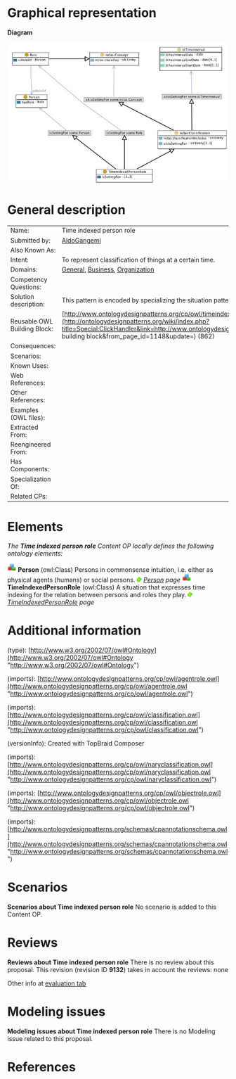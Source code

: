 #  Graphical representation


__Diagram__




[![Image:Timeindexedpersonrole.jpg](./Timeindexedpersonrole.jpg)](../Image/Timeindexedpersonrole.jpg.md "Image:Timeindexedpersonrole.jpg")




#  General description




|  |  |
| --- | --- |
|  Name: |  Time indexed person role |
|  Submitted by: | [AldoGangemi](../User/AldoGangemi.md "User:AldoGangemi") |
|  Also Known As: |  |
|  Intent: |  To represent classification of things at a certain time. |
|  Domains: | [General](../Community/General.md "Community:General"), [Business](../Community/Business.md "Community:Business"), [Organization](../Community/Organization.md "Community:Organization") |
|  Competency Questions: |  |
|  Solution description: |  This pattern is encoded by specializing the situation pattern and composing it with the agent role pattern. |
|  Reusable OWL Building Block: | [http://www.ontologydesignpatterns.org/cp/owl/timeindexedpersonrole.owl](http://ontologydesignpatterns.org/wiki/index.php?title=Special:ClickHandler&link=http://www.ontologydesignpatterns.org/cp/owl/timeindexedpersonrole.owl&message=OWL building block&from_page_id=1148&update=) (862) |
|  Consequences: |  |
|  Scenarios: |  |
|  Known Uses: |  |
|  Web References: |  |
|  Other References: |  |
|  Examples (OWL files): |  |
|  Extracted From: |  |
|  Reengineered From: |  |
|  Has Components: |  |
|  Specialization Of: |  |
|  Related CPs: |  |


  




#  Elements


_The __Time indexed person role__ Content OP locally defines the following ontology elements:_



[![Class](./20px-Class.gif)](../Image/Class.gif.md "Class") __Person__ (owl:Class) Persons in commonsense intuition, i.e. either as physical agents (humans) or social persons. 
 [![](./11px-ArrowRight.gif)](../Image/ArrowRight.gif.md "ArrowRight.gif") _[Person](./Persons/NaturalPerson.md "Submissions:Time indexed person role/Person") page_
[![Class](./20px-Class.gif)](../Image/Class.gif.md "Class") __TimeIndexedPersonRole__ (owl:Class) A situation that expresses time indexing for the relation between persons and roles they play. 
 [![](./11px-ArrowRight.gif)](../Image/ArrowRight.gif.md "ArrowRight.gif") _[TimeIndexedPersonRole](./Time_indexed_person_role/TimeIndexedPersonRole.md "Submissions:Time indexed person role/TimeIndexedPersonRole") page_
#  Additional information


(type): [http://www.w3.org/2002/07/owl#Ontology](http://www.w3.org/2002/07/owl#Ontology "http://www.w3.org/2002/07/owl#Ontology")


(imports): [http://www.ontologydesignpatterns.org/cp/owl/agentrole.owl](http://www.ontologydesignpatterns.org/cp/owl/agentrole.owl "http://www.ontologydesignpatterns.org/cp/owl/agentrole.owl")


(imports): [http://www.ontologydesignpatterns.org/cp/owl/classification.owl](http://www.ontologydesignpatterns.org/cp/owl/classification.owl "http://www.ontologydesignpatterns.org/cp/owl/classification.owl")


(versionInfo): Created with TopBraid Composer


(imports): [http://www.ontologydesignpatterns.org/cp/owl/naryclassification.owl](http://www.ontologydesignpatterns.org/cp/owl/naryclassification.owl "http://www.ontologydesignpatterns.org/cp/owl/naryclassification.owl")


(imports): [http://www.ontologydesignpatterns.org/cp/owl/objectrole.owl](http://www.ontologydesignpatterns.org/cp/owl/objectrole.owl "http://www.ontologydesignpatterns.org/cp/owl/objectrole.owl")


(imports): [http://www.ontologydesignpatterns.org/schemas/cpannotationschema.owl](http://www.ontologydesignpatterns.org/schemas/cpannotationschema.owl "http://www.ontologydesignpatterns.org/schemas/cpannotationschema.owl")



#  Scenarios



__Scenarios about Time indexed person role__
No scenario is added to this Content OP.




#  Reviews



__Reviews about Time indexed person role__
There is no review about this proposal.
This revision (revision ID __9132__) takes in account the reviews: none


Other info at [evaluation tab](http://ontologydesignpatterns.org/wiki/index.php?title=Submissions:Time_indexed_person_role&action=evaluation "http://ontologydesignpatterns.org/wiki/index.php?title=Submissions:Time_indexed_person_role&action=evaluation")




  




#  Modeling issues



__Modeling issues about Time indexed person role__
There is no Modeling issue related to this proposal.




  




#  References